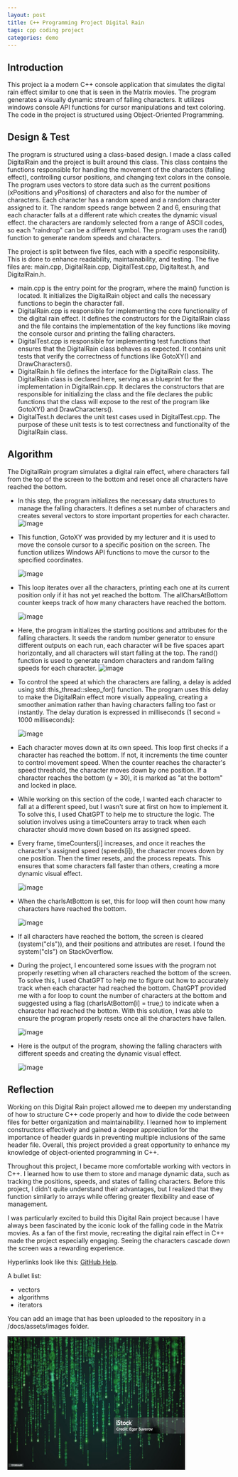 ```yaml
---
layout: post
title: C++ Programming Project Digital Rain
tags: cpp coding project
categories: demo
---
```

## Introduction

This project ia a modern C++ console application that simulates the digital rain effect similar to one that is seen in the Matrix movies. 
The program generates a visually dynamic stream of falling characters. It utilizes windows console API functions for cursor manipulations and text coloring.
The code in the project is structured using Object-Oriented Programming.

## Design & Test

The program is structured using a class-based design. I made a class called DigitalRain and the project is built around this class. This class contains the functions responsible for handling the movement of the characters (falling effect), controlling cursor positions, and changing text colors in the console. The program uses vectors to store data such as the current positions (xPositions and yPositions) of characters and also for the number of characters. Each character has a random speed and a random character assigned to it. The random speeds range between 2 and 6, ensuring that each character falls at a different rate which creates the dynamic visual effect. the characters are randomly selected from a range of ASCII codes, so each "raindrop" can be a different symbol. The program uses the rand() function to generate random speeds and characters.

The project is split between five files, each with a specific responsibility. This is done to enhance readability, maintainability, and testing. The five files are: main.cpp, DigitalRain.cpp, DigitalTest.cpp, Digitaltest.h, and DigitalRain.h. 
- main.cpp is the entry point for the program, where the main() function is located. It initializes the DigitalRain object and calls the necessary functions to begin the character fall.
- DigitalRain.cpp is responsible for implementing the core functionality of the digital rain effect. It defines the constructors for the DigitalRain class and the file contains the implementation of the key functions like moving the console cursor and printing the falling characters.
- DigitalTest.cpp is responsible for implementing test functions that ensures that the DigitalRain class behaves as expected. It contains unit tests that verify the correctness of functions like GotoXY() and DrawCharacters().
- DigitalRain.h file defines the interface for the DigitalRain class. The DigitalRain class is declared here, serving as a blueprint for the implementation in DigitalRain.cpp. It declares the constructors that are responsible for initializing the class and the file declares the public functions that the class will expose to the rest of the program like GotoXY() and DrawCharacters().
- DigitalTest.h declares the unit test cases used in DigitalTest.cpp. The purpose of these unit tests is to test correctness and functionality of the DigitalRain class.

## Algorithm

The DigitalRain program simulates a digital rain effect, where characters fall from the top of the screen to the bottom and reset once all characters have reached the bottom. 
- In this step, the program initializes the necessary data structures to manage the falling characters. It defines a set number of characters and creates several vectors to store important properties for each character.
  ![image](https://github.com/user-attachments/assets/ea9c7292-5bd9-4b01-8ed2-0810645a98c3)



- This function, GotoXY was provided by my lecturer and it is used to move the console cursor to a specific position on the screen. The function utilizes Windows API functions to move the cursor to the specified coordinates.
  
  ![image](https://github.com/user-attachments/assets/d4e5e9c0-edb2-485f-b2cb-8b322ab5c58a)


- This loop iterates over all the characters, printing each one at its current position only if it has not yet reached the bottom. The allCharsAtBottom counter keeps track of how many characters have reached the bottom.
  
  ![image](https://github.com/user-attachments/assets/99e3d752-7c8b-422d-9dc3-5b8227ddad6a)

- Here, the program initializes the starting positions and attributes for the falling characters. It seeds the random number generator to ensure different outputs on each run, each character will be five spaces apart horizontally, and all characters will start falling at the top. The rand() function is used to generate random characters and random falling speeds for each character.
  ![image](https://github.com/user-attachments/assets/c4a9ebb0-f46c-48b1-a419-7576204f6094)


- To control the speed at which the characters are falling, a delay is added using std::this_thread::sleep_for() function. The program uses this delay to make the DigitalRain effect more visually appealing, creating a smoother animation rather than having characters falling too fast or instantly. The delay duration is expressed in milliseconds (1 second = 1000 milliseconds):

  ![image](https://github.com/user-attachments/assets/33eb4ad1-59c2-4dbb-911e-b8ed6137303c)

- Each character moves down at its own speed. This loop first checks if a character has reached the bottom. If not, it increments the time counter to control movement speed. When the counter reaches the character's speed threshold, the character moves down by one position. If a character reaches the bottom (y = 30), it is marked as "at the bottom" and locked in place.
- While working on this section of the code, I wanted each character to fall at a different speed, but I wasn't sure at first on how to implement it. To solve this, I used ChatGPT to help me to structure the logic. The solution involves using a timeCounters array to track when each character should move down based on its assigned speed.
- Every frame, timeCounters[i] increases, and once it reaches the character's assigned speed (speeds[i]), the character moves down by one position. Then the timer resets, and the process repeats. This ensures that some characters fall faster than others, creating a more dynamic visual effect.

  ![image](https://github.com/user-attachments/assets/8067a722-8cd7-435f-b038-cc382686bfc4)

- When the charIsAtBottom is set, this for loop will then count how many characters have reached the bottom.

  ![image](https://github.com/user-attachments/assets/72e66b17-65d6-4ee7-b8ae-075152662eaa)

- If all characters have reached the bottom, the screen is cleared (system("cls")), and their positions and attributes are reset. I found the system("cls") on StackOverflow.
- During the project, I encountered some issues with the program not properly resetting when all characters reached the bottom of the screen. To solve this, I used ChatGPT to help me to figure out how to accurately track when each character had reached the bottom. ChatGPT provided me with a for loop to count the number of characters at the bottom and suggested using a flag (charIsAtBottom[i] = true;) to indicate when a character had reached the bottom. With this solution, I was able to ensure the program properly resets once all the characters have fallen.

  ![image](https://github.com/user-attachments/assets/99422150-d555-4dca-8896-53498f0cc163)

- Here is the output of the program, showing the falling characters with different speeds and creating the dynamic visual effect.
  
  ![image](https://github.com/user-attachments/assets/1a116b4e-17db-49b4-a02a-6017abb167af)




## Reflection

Working on this Digital Rain project allowed me to deepen my understanding of how to structure C++ code properly and how to divide the code between files for better organization and maintainability. I learned how to implement constructors effectively and gained a deeper appreciation for the importance of header guards in preventing multiple inclusions of the same header file. Overall, this project provided a great opportunity to enhance my knowledge of object-oriented programming in C++.

Throughout this project, I became more comfortable working with vectors in C++. I learned how to use them to store and manage dynamic data, such as tracking the positions, speeds, and states of falling characters. Before this project, I didn't quite understand their advantages, but I realized that they function similarly to arrays while offering greater flexibility and ease of management. 

I was particularly excited to build this Digital Rain project because I have always been fascinated by the iconic look of the falling code in the Matrix movies. As a fan of the first movie, recreating the digital rain effect in C++ made the project especially engaging. Seeing the characters cascade down the screen was a rewarding experience. 


Hyperlinks look like this: [GitHub Help](https://help.github.com/).

A bullet list:

- vectors
- algorithms
- iterators

You can add an image that has been uploaded to the repository in a /docs/assets/images folder.

<img src="https://raw.githubusercontent.com/DanKos22/digital-rain-cpp/main/docs/assets/images/Project.png" width="400" height="300">
